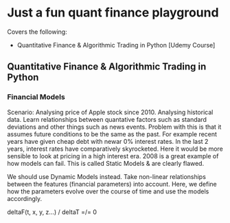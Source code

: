 # Just a fun quant finance playground
Covers the following:
- Quantitative Finance & Algorithmic Trading in Python [Udemy Course]

## Quantitative Finance & Algorithmic Trading in Python
### Financial Models
Scenario: Analysing price of Apple stock since 2010.
Analysing historical data. Learn relationships between quantative factors such as standard deviations 
and other things such as news events.
Problem with this is that it assumes future conditions to be the same as the past. For example recent 
years have given cheap debt with newar 0% interest rates. In the last 2 years, interest rates have 
comparatively skyrocketed. Here it would be more sensible to look at pricing in a high interest era.
2008 is a great example of how models can fail.
This is called Static Models & are clearly flawed.

We should use Dynamic Models instead.
Take non-linear relationships between the features (financial parameters) into account.
Here, we define how the parameters evolve over the course of time and use the models accordingly.

deltaF(t, x, y, z...) / deltaT =/= 0


